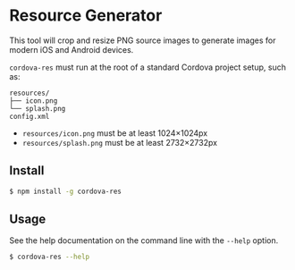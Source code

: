 # Resource Generator

This tool will crop and resize PNG source images to generate images for modern iOS and Android devices.

`cordova-res` must run at the root of a standard Cordova project setup, such as:

```
resources/
├── icon.png
└── splash.png
config.xml
```

* `resources/icon.png` must be at least 1024×1024px
* `resources/splash.png` must be at least 2732×2732px

## Install

```bash
$ npm install -g cordova-res
```

## Usage

See the help documentation on the command line with the `--help` option.

```bash
$ cordova-res --help
```
